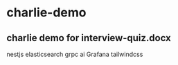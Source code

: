 # charlie-demo

## charlie demo for interview-quiz.docx

nestjs
elasticsearch
grpc
ai
Grafana
tailwindcss
